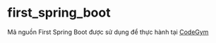 # first_spring_boot
Mã nguồn First Spring Boot được sử dụng để thực hành tại [CodeGym](https://codegym.vn)